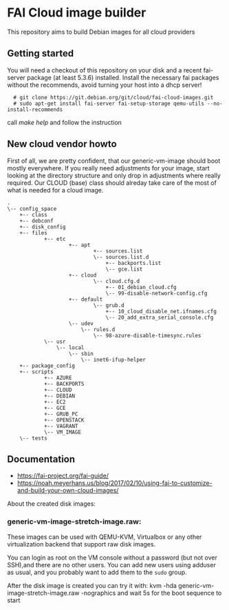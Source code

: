# FAI Cloud image builder

This repository aims to build Debian images for all cloud providers

## Getting started

You will need a checkout of this repository on your disk and a recent fai-server package (at least 5.3.6) installed.
Install the necessary fai packages without the recommends, avoid turning your host into
a dhcp server!

```
  # git clone https://git.debian.org/git/cloud/fai-cloud-images.git 
  # sudo apt-get install fai-server fai-setup-storage qemu-utils --no-install-recommends
```

  call *make help* and follow the instruction

## New cloud vendor howto

First of all, we are pretty confident, that our generic-vm-image should boot mostly everywhere. If you really need adjustments for your image, start looking at the directory structure and only drop in adjustments where really required. Our CLOUD (base) class should alreday take care of the most of what is needed for a cloud image. 


    .
    \-- config_space
        +-- class
        +-- debconf
        +-- disk_config
        +-- files
                +-- etc
                        +-- apt
                                +-- sources.list
                                \-- sources.list.d
                                    +-- backports.list
                                    \-- gce.list
                        +-- cloud
                                \-- cloud.cfg.d
                                    +-- 01_debian_cloud.cfg
                                    \-- 99-disable-network-config.cfg
                        +-- default
                                \-- grub.d
                                    +-- 10_cloud_disable_net.ifnames.cfg
                                    \-- 20_add_extra_serial_console.cfg
                        \-- udev
                            \-- rules.d
                                \-- 98-azure-disable-timesync.rules
                \-- usr
                    \-- local
                        \-- sbin
                            \-- inet6-ifup-helper
        +-- package_config
        +-- scripts
                +-- AZURE
                +-- BACKPORTS
                +-- CLOUD
                +-- DEBIAN
                +-- EC2
                +-- GCE
                +-- GRUB_PC
                +-- OPENSTACK
                +-- VAGRANT
                \-- VM_IMAGE
        \-- tests


## Documentation

 * https://fai-project.org/fai-guide/
 * https://noah.meyerhans.us/blog/2017/02/10/using-fai-to-customize-and-build-your-own-cloud-images/


About the created disk images:

### generic-vm-image-stretch-image.raw:
These images can be used with QEMU-KVM, Virtualbox or any other virtualization backend that support raw disk images.

You can login as root on the VM console without a password (but not over SSH),and there are no other users. You can add new users using adduser as usual, and you probably want to add them to the `sudo` group.

After the disk image is created you can try it with:
kvm -hda generic-vm-image-stretch-image.raw -nographics
and wait 5s for the boot sequence to start
